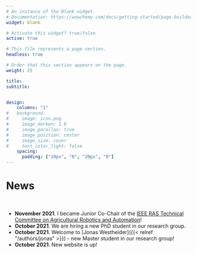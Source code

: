 ```yaml
---
# An instance of the Blank widget.
# Documentation: https://wowchemy.com/docs/getting-started/page-builder/
widget: blank

# Activate this widget? true/false
active: true

# This file represents a page section.
headless: true

# Order that this section appears on the page.
weight: 25

title: 
subtitle:


design:
    columns: "1"
#   background:
#     image: icon.png
#     image_darken: 1.0
#     image_parallax: true
#     image_position: center
#     image_size: cover
#     text_color_light: false
    spacing:
      padding: ["20px", "0", "20px", "0"]
---
```


# News
&nbsp;
* **November 2021**. I became Junior Co-Chair of the [IEEE RAS Technical Committee on Agricultural Robotics and Automation](http://ieeeagra.com/)!
* **October 2021**. We are hiring a new PhD student in our research group.
* **October 2021**. Welcome to [Jonas Westheider]({{< relref "/authors/jonas" >}}) - new Master student in our research group! 
* **October 2021**. New website is up!